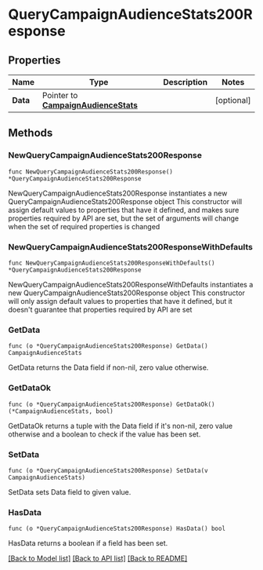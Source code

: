 # QueryCampaignAudienceStats200Response

## Properties

Name | Type | Description | Notes
------------ | ------------- | ------------- | -------------
**Data** | Pointer to [**CampaignAudienceStats**](CampaignAudienceStats.md) |  | [optional] 

## Methods

### NewQueryCampaignAudienceStats200Response

`func NewQueryCampaignAudienceStats200Response() *QueryCampaignAudienceStats200Response`

NewQueryCampaignAudienceStats200Response instantiates a new QueryCampaignAudienceStats200Response object
This constructor will assign default values to properties that have it defined,
and makes sure properties required by API are set, but the set of arguments
will change when the set of required properties is changed

### NewQueryCampaignAudienceStats200ResponseWithDefaults

`func NewQueryCampaignAudienceStats200ResponseWithDefaults() *QueryCampaignAudienceStats200Response`

NewQueryCampaignAudienceStats200ResponseWithDefaults instantiates a new QueryCampaignAudienceStats200Response object
This constructor will only assign default values to properties that have it defined,
but it doesn't guarantee that properties required by API are set

### GetData

`func (o *QueryCampaignAudienceStats200Response) GetData() CampaignAudienceStats`

GetData returns the Data field if non-nil, zero value otherwise.

### GetDataOk

`func (o *QueryCampaignAudienceStats200Response) GetDataOk() (*CampaignAudienceStats, bool)`

GetDataOk returns a tuple with the Data field if it's non-nil, zero value otherwise
and a boolean to check if the value has been set.

### SetData

`func (o *QueryCampaignAudienceStats200Response) SetData(v CampaignAudienceStats)`

SetData sets Data field to given value.

### HasData

`func (o *QueryCampaignAudienceStats200Response) HasData() bool`

HasData returns a boolean if a field has been set.


[[Back to Model list]](../README.md#documentation-for-models) [[Back to API list]](../README.md#documentation-for-api-endpoints) [[Back to README]](../README.md)


